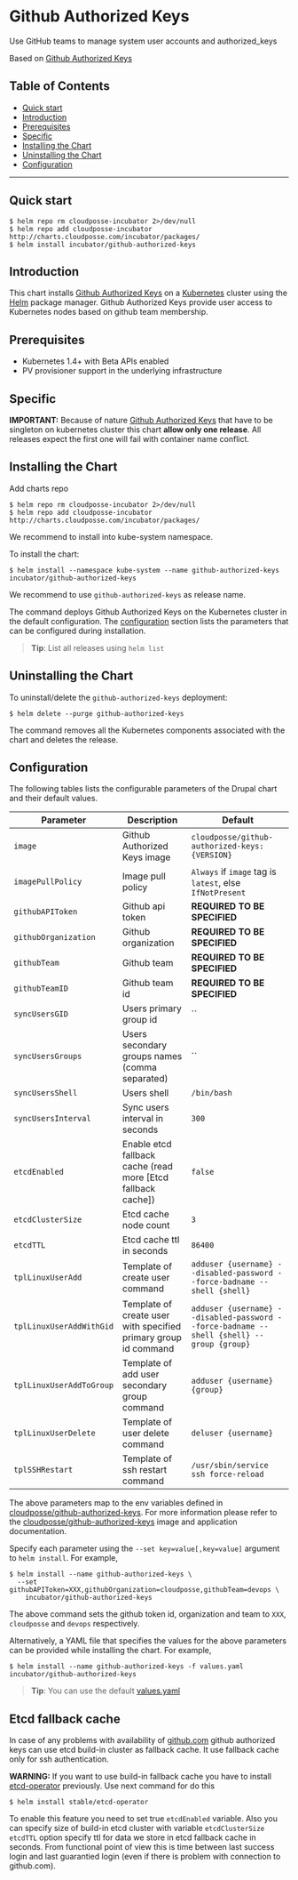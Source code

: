 # Github Authorized Keys

Use GitHub teams to manage system user accounts and authorized_keys

Based on [Github Authorized Keys](https://github.com/cloudposse/github-authorized-keys)

## Table of Contents

<!-- START doctoc generated TOC please keep comment here to allow auto update -->
<!-- DON'T EDIT THIS SECTION, INSTEAD RE-RUN doctoc TO UPDATE -->


- [Quick start](#quick-start)
- [Introduction](#introduction)
- [Prerequisites](#prerequisites)
- [Specific](#specific)
- [Installing the Chart](#installing-the-chart)
- [Uninstalling the Chart](#uninstalling-the-chart)
- [Configuration](#configuration)

<!-- END doctoc generated TOC please keep comment here to allow auto update -->


----

## Quick start

```console
$ helm repo rm cloudposse-incubator 2>/dev/null
$ helm repo add cloudposse-incubator http://charts.cloudposse.com/incubator/packages/
$ helm install incubator/github-authorized-keys
```

## Introduction

This chart installs [Github Authorized Keys](https://github.com/cloudposse/github-authorized-keys) on a [Kubernetes](http://kubernetes.io) cluster using the [Helm](https://helm.sh) package manager.
Github Authorized Keys provide user access to Kubernetes nodes based on github team membership.

## Prerequisites

- Kubernetes 1.4+ with Beta APIs enabled
- PV provisioner support in the underlying infrastructure

## Specific
**IMPORTANT:**
Because of nature [Github Authorized Keys](https://github.com/cloudposse/github-authorized-keys)
that have to be singleton on kubernetes cluster this chart **allow only one release**.
All releases expect the first one will fail with container name conflict.


## Installing the Chart

Add charts repo

```console
$ helm repo rm cloudposse-incubator 2>/dev/null
$ helm repo add cloudposse-incubator http://charts.cloudposse.com/incubator/packages/
```

We recommend to install into kube-system namespace.

To install the chart:

```console
$ helm install --namespace kube-system --name github-authorized-keys incubator/github-authorized-keys
```

We recommend to use ``github-authorized-keys`` as release name.

The command deploys Github Authorized Keys on the Kubernetes cluster in the default configuration. The [configuration](#configuration) section lists the parameters that can be configured during installation.

> **Tip**: List all releases using `helm list`

## Uninstalling the Chart

To uninstall/delete the `github-authorized-keys` deployment:

```console
$ helm delete --purge github-authorized-keys
```

The command removes all the Kubernetes components associated with the chart and deletes the release.

## Configuration

The following tables lists the configurable parameters of the Drupal chart and their default values.

 Parameter                | Description                                                         | Default                                                                                  |
 -------------------------| ------------------------------------------------------------------- | ---------------------------------------------------------------------------------------- |
 `image`                  | Github Authorized Keys image                                        | `cloudposse/github-authorized-keys:{VERSION}`                                            |
 `imagePullPolicy`        | Image pull policy                                                   | `Always` if `image` tag is `latest`, else `IfNotPresent`                                 |
 `githubAPIToken`         | Github api token                                                    | **REQUIRED TO BE SPECIFIED**                                                             |
 `githubOrganization`     | Github organization                                                 | **REQUIRED TO BE SPECIFIED**                                                             |
 `githubTeam`             | Github team                                                         | **REQUIRED TO BE SPECIFIED**                                                             |
 `githubTeamID`           | Github team id                                                      | **REQUIRED TO BE SPECIFIED**                                                             |
 `syncUsersGID`           | Users primary group id                                              | ``                                                                                       |
 `syncUsersGroups`        | Users secondary groups names (comma separated)                      | ``                                                                                       |
 `syncUsersShell`         | Users shell                                                         | `/bin/bash`                                                                              |
 `syncUsersInterval`      | Sync users interval in seconds                                      | `300`                                                                                    |
 `etcdEnabled`            | Enable etcd fallback cache (read more [Etcd fallback cache])        | `false`                                                                                  |
 `etcdClusterSize`        | Etcd cache node count                                               | `3`                                                                                      |
 `etcdTTL`                | Etcd cache ttl in seconds                                           | `86400`                                                                                  |
 `tplLinuxUserAdd`        | Template of create user command                                     | `adduser {username} --disabled-password --force-badname --shell {shell}`                 |
 `tplLinuxUserAddWithGid` | Template of create user with specified primary group id command     | `adduser {username} --disabled-password --force-badname --shell {shell} --group {group}` |
 `tplLinuxUserAddToGroup` | Template of add user secondary group command                        | `adduser {username} {group}`                                                             |
 `tplLinuxUserDelete`     | Template of user delete command                                     | `deluser {username}`                                                                     |
 `tplSSHRestart`          | Template of ssh restart command                                     | `/usr/sbin/service ssh force-reload`                                                     |

The above parameters map to the env variables defined in [cloudposse/github-authorized-keys](https://hub.docker.com/r/cloudposse/github-authorized-keys/).
For more information please refer to the [cloudposse/github-authorized-keys](https://github.com/cloudposse/github-authorized-keys) image and application documentation.

Specify each parameter using the `--set key=value[,key=value]` argument to `helm install`. For example,

```console
$ helm install --name github-authorized-keys \
  --set githubAPIToken=XXX,githubOrganization=cloudposse,githubTeam=devops \
    incubator/github-authorized-keys
```

The above command sets the github token id, organization and team to `XXX`, `cloudposse` and `devops` respectively.

Alternatively, a YAML file that specifies the values for the above parameters can be provided while installing the chart. For example,

```console
$ helm install --name github-authorized-keys -f values.yaml incubator/github-authorized-keys
```

> **Tip**: You can use the default [values.yaml](values.yaml)


## Etcd fallback cache

In case of any problems with availability of [github.com](https://github.com) github authorized keys can use
etcd build-in cluster as fallback cache. It use fallback cache only for ssh authentication.


**WARNING:** If you want to use build-in fallback cache you have to install
[etcd-operator](https://github.com/kubernetes/charts/tree/master/stable/etcd-operator) previously.
Use next command for do this
 ```
 $ helm install stable/etcd-operator
 ```

To enable this feature you need to set true ``etcdEnabled`` variable.
Also you can specify size of build-in etcd cluster with variable ``etcdClusterSize``
``etcdTTL`` option specify ttl for data we store in etcd fallback cache in seconds.
From functional point of view this is time between last success login and last guarantied login
(even if there is problem with connection to github.com).
